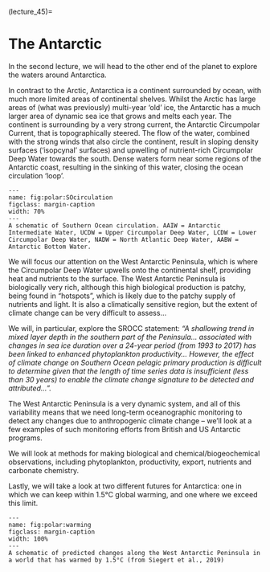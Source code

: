 (lecture_45)=
# The Antarctic

In the second lecture, we will head to the other end of the planet to explore the waters around Antarctica.

In contrast to the Arctic, Antarctica is a continent surrounded by ocean, with much more limited areas of continental shelves. Whilst the Arctic has large areas of (what was previously) multi-year ‘old’ ice, the Antarctic has a much larger area of dynamic sea ice that grows and melts each year. The continent is surrounding by a very strong current, the Antarctic Circumpolar Current, that is topographically steered. The flow of the water, combined with the strong winds that also circle the continent, result in sloping density surfaces (‘isopcynal’ surfaces) and upwelling of nutrient-rich Circumpolar Deep Water towards the south. Dense waters form near some regions of the Antarctic coast, resulting in the sinking of this water, closing the ocean circulation ‘loop’.

```{figure} figures/image4.jpeg
---
name: fig:polar:SOcirculation
figclass: margin-caption
width: 70%
---
A schematic of Southern Ocean circulation. AAIW = Antarctic Intermediate Water, UCDW = Upper Circumpolar Deep Water, LCDW = Lower Circumpolar Deep Water, NADW = North Atlantic Deep Water, AABW = Antarctic Bottom Water.
```

We will focus our attention on the West Antarctic Peninsula, which is where the Circumpolar Deep Water upwells onto the continental shelf, providing heat and nutrients to the surface. The West Antarctic Peninsula is biologically very rich, although this high biological production is patchy, being found in “hotspots”, which is likely due to the patchy supply of nutrients and light. It is also a climatically sensitive region, but the extent of climate change can be very difficult to assess…

We will, in particular, explore the SROCC statement: *“A shallowing trend in mixed layer depth in the southern part of the Peninsula… associated with changes in sea ice duration over a 24-year period (from 1993 to 2017) has been linked to enhanced phytoplankton productivity… However, the effect of climate change on Southern Ocean pelagic primary production is difficult to determine given that the length of time series data is insufficient (less than 30 years) to enable the climate change signature to be detected and attributed...”.*

The West Antarctic Peninsula is a very dynamic system, and all of this variability means that we need long-term oceanographic monitoring to detect any changes due to anthropogenic climate change – we’ll look at a few examples of such monitoring efforts from British and US Antarctic programs.

We will look at methods for making biological and chemical/biogeochemical observations, including phytoplankton, productivity, export, nutrients and carbonate chemistry.

Lastly, we will take a look at two different futures for Antarctica: one in which we can keep within 1.5°C global warming, and one where we exceed this limit.

```{figure} figures/image5.png
---
name: fig:polar:warming
figclass: margin-caption
width: 100%
---
A schematic of predicted changes along the West Antarctic Peninsula in a world that has warmed by 1.5°C (from Siegert et al., 2019)
```
